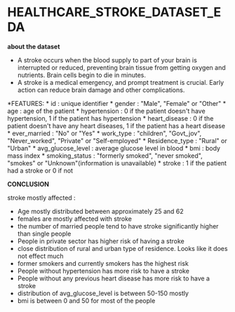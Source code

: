 # HEALTHCARE_STROKE_DATASET_EDA
**about the dataset**
  * A stroke occurs when the blood supply to part of your brain is interrupted or reduced, preventing brain tissue from getting oxygen and nutrients. Brain cells begin to die in minutes.
  * A stroke is a medical emergency, and prompt treatment is crucial. Early action can reduce brain damage and other complications.

*FEATURES:
        *  id                : unique identifier
        *  gender            : "Male", "Female" or "Other"
        *  age               : age of the patient
        *  hypertension      : 0 if the patient doesn't have hypertension, 1 if the patient has hypertension
        *  heart_disease     : 0 if the patient doesn't have any heart diseases, 1 if the patient has a heart disease
        *  ever_married      : "No" or "Yes"
        *  work_type         : "children", "Govt_jov", "Never_worked", "Private" or "Self-employed"
        *  Residence_type    : "Rural" or "Urban"
        *  avg_glucose_level : average glucose level in blood
        *  bmi               : body mass index
        *  smoking_status    : "formerly smoked", "never smoked", "smokes" or "Unknown"(information is unavailable)
        *  stroke            : 1 if the patient had a stroke or 0 if not 
        
**CONCLUSION**

stroke mostly affected :
- Age mostly distributed between approximately 25 and 62
- females are mostly affected with stroke
- the number of married people tend to have stroke significantly higher than single people
- People in private sector has higher risk of having a stroke
- close distribution of rural and urban type of residence. Looks like it does not effect much
- former smokers and currently smokers has the highest risk
- People without hypertension has more risk to have a stroke
- People without any previous heart disease has more risk to have a stroke
- distribution of avg_glucose_level is between 50-150 mostly
- bmi is between 0 and 50 for most of the people
